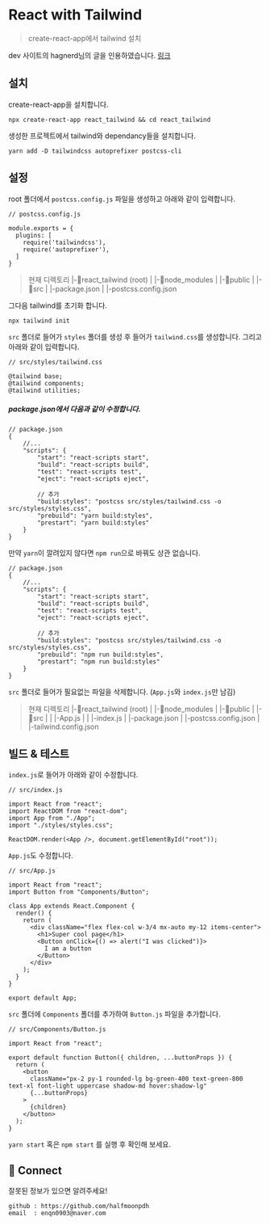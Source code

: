 # React with Tailwind

> create-react-app에서 tailwind 설치

dev 사이트의 hagnerd님의 글을 인용하였습니다. [링크](https://dev.to/hagnerd/setting-up-tailwind-with-create-react-app-4jd)

## 설치

create-react-app을 설치합니다.

```
npx create-react-app react_tailwind && cd react_tailwind
```

생성한 프로젝트에서 tailwind와 dependancy들을 설치합니다.

```
yarn add -D tailwindcss autoprefixer postcss-cli
```

## 설정

root 폴더에서 `postcss.config.js` 파일을 생성하고 아래와 같이 입력합니다.

```
// postcss.config.js

module.exports = {
  plugins: [
    require('tailwindcss'),
    require('autoprefixer'),
  ]
}
```

> 현재 디렉토리
> |-📂react_tailwind (root)
> | |-📂node_modules
> | |-📂public
> | |-📂src
> | |-package.json
> | |-postcss.config.json

그다음 tailwind를 초기화 합니다.

```
npx tailwind init
```

`src` 폴더로 들어가 `styles` 폴더를 생성 후 들어가 `tailwind.css`를 생성합니다.
그리고 아래와 같이 입력합니다.

```
// src/styles/tailwind.css

@tailwind base;
@tailwind components;
@tailwind utilities;
```

##### package.json에서 다음과 같이 수정합니다.

```
// package.json
{
    //...
    "scripts": {
        "start": "react-scripts start",
        "build": "react-scripts build",
        "test": "react-scripts test",
        "eject": "react-scripts eject",

        // 추가
        "build:styles": "postcss src/styles/tailwind.css -o src/styles/styles.css",
        "prebuild": "yarn build:styles",
        "prestart": "yarn build:styles"
    }
}
```

만약 `yarn`이 깔려있지 않다면 `npm run`으로 바꿔도 상관 없습니다.

```
// package.json
{
    //...
    "scripts": {
        "start": "react-scripts start",
        "build": "react-scripts build",
        "test": "react-scripts test",
        "eject": "react-scripts eject",

        // 추가
        "build:styles": "postcss src/styles/tailwind.css -o src/styles/styles.css",
        "prebuild": "npm run build:styles",
        "prestart": "npm run build:styles"
    }
}
```

`src` 폴더로 들어가 필요없는 파일을 삭제합니다. (`App.js`와 `index.js`만 남김)

> 현재 디렉토리
> |-📂react_tailwind (root)
> | |-📂node_modules
> | |-📂public
> | |-📂src
> | | |-App.js
> | | |-index.js
> | |-package.json
> | |-postcss.config.json
> | |-tailwind.config.json

## 빌드 & 테스트

`index.js`로 들어가 아래와 같이 수정합니다.

```
// src/index.js

import React from "react";
import ReactDOM from "react-dom";
import App from "./App";
import "./styles/styles.css";

ReactDOM.render(<App />, document.getElementById("root"));
```

`App.js`도 수정합니다.

```
// src/App.js

import React from "react";
import Button from "Components/Button";

class App extends React.Component {
  render() {
    return (
      <div className="flex flex-col w-3/4 mx-auto my-12 items-center">
        <h1>Super cool page</h1>
        <Button onClick={() => alert("I was clicked")}>
          I am a button
        </Button>
      </div>
    );
  }
}

export default App;
```

`src` 폴더에 `Components` 폴더를 추가하여 `Button.js` 파일을 추가합니다.

```
// src/Components/Button.js

import React from "react";

export default function Button({ children, ...buttonProps }) {
  return (
    <button
      className="px-2 py-1 rounded-lg bg-green-400 text-green-800 text-xl font-light uppercase shadow-md hover:shadow-lg"
      {...buttonProps}
    >
      {children}
    </button>
  );
}
```

`yarn start` 혹은 `npm start` 를 실행 후 확인해 보세요.

## 🤝 Connect

잘못된 정보가 있으면 알려주세요!

```
github : https://github.com/halfmoonpdh
email  : enqn0903@naver.com
```
